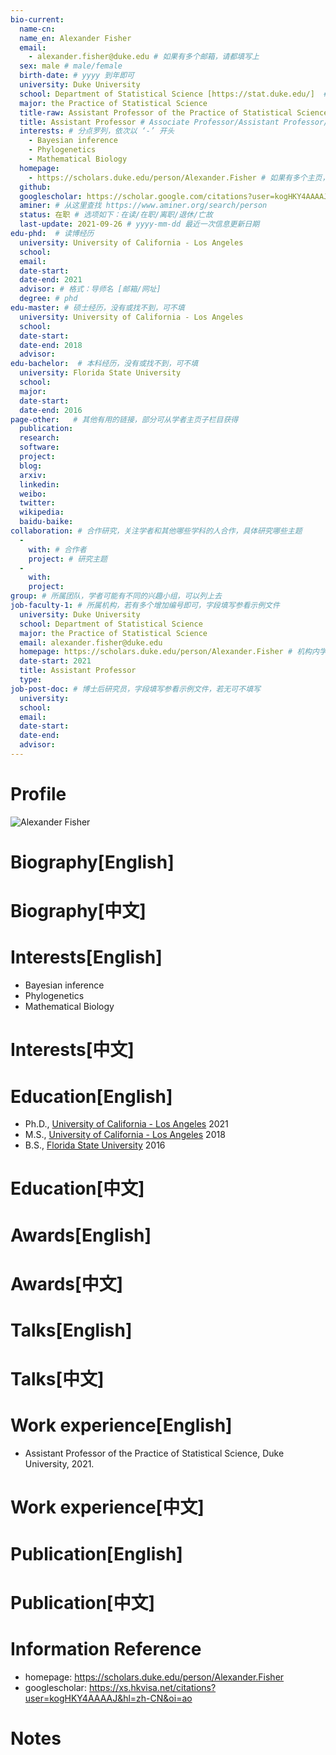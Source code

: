 ```yaml
---
bio-current:
  name-cn: 
  name_en: Alexander Fisher
  email: 
    - alexander.fisher@duke.edu # 如果有多个邮箱，请都填写上
  sex: male # male/female
  birth-date: # yyyy 到年即可
  university: Duke University 
  school: Department of Statistical Science [https://stat.duke.edu/]  # 格式：学院名称[学院官网链接]
  major: the Practice of Statistical Science
  title-raw: Assistant Professor of the Practice of Statistical Science # 主页原始字符串
  title: Assistant Professor # Associate Professor/Assistant Professor/Professor
  interests: # 分点罗列，依次以 ‘-’ 开头
    - Bayesian inference
    - Phylogenetics
    - Mathematical Biology
  homepage: 
    - https://scholars.duke.edu/person/Alexander.Fisher # 如果有多个主页，请都填写上
  github: 
  googlescholar: https://scholar.google.com/citations?user=kogHKY4AAAAJ&hl=zh-CN&oi=ao
  aminer: # 从这里查找 https://www.aminer.org/search/person
  status: 在职 # 选项如下：在读/在职/离职/退休/亡故
  last-update: 2021-09-26 # yyyy-mm-dd 最近一次信息更新日期
edu-phd:  # 读博经历
  university: University of California - Los Angeles
  school: 
  email: 
  date-start: 
  date-end: 2021
  advisor: # 格式：导师名 [邮箱/网址]
  degree: # phd
edu-master: # 硕士经历，没有或找不到，可不填
  university: University of California - Los Angeles
  school: 
  date-start: 
  date-end: 2018
  advisor:
edu-bachelor:  # 本科经历，没有或找不到，可不填
  university: Florida State University
  school: 
  major: 
  date-start: 
  date-end: 2016
page-other:   # 其他有用的链接，部分可从学者主页子栏目获得
  publication: 
  research: 
  software: 
  project: 
  blog: 
  arxiv: 
  linkedin: 
  weibo:
  twitter:
  wikipedia:
  baidu-baike:
collaboration: # 合作研究，关注学者和其他哪些学科的人合作，具体研究哪些主题
  - 
    with: # 合作者
    project: # 研究主题
  - 
    with: 
    project: 
group: # 所属团队，学者可能有不同的兴趣小组，可以列上去
job-faculty-1: # 所属机构，若有多个增加编号即可，字段填写参看示例文件
  university: Duke University
  school: Department of Statistical Science
  major: the Practice of Statistical Science
  email: alexander.fisher@duke.edu
  homepage: https://scholars.duke.edu/person/Alexander.Fisher # 机构内学者主页
  date-start: 2021
  title: Assistant Professor
  type: 
job-post-doc: # 博士后研究员，字段填写参看示例文件，若无可不填写
  university: 
  school: 
  email: 
  date-start: 
  date-end: 
  advisor: 
---
```


# Profile

![Alexander Fisher](https://stat.duke.edu/sites/stat.duke.edu/files/styles/people_photo_thumbnail/public/externals/2dbad980dbfc1edfcbec34574cc9c85a.jpg?itok=4SOFs-qP)

# Biography[English]

# Biography[中文]

# Interests[English]
- Bayesian inference
- Phylogenetics
- Mathematical Biology
# Interests[中文]

# Education[English]
- Ph.D., [University of California - Los Angeles](https://scholars.duke.edu/display/insuniversityofcalifornialosangeles "organization name") 2021
- M.S., [University of California - Los Angeles](https://scholars.duke.edu/display/insuniversityofcalifornialosangeles "organization name") 2018
- B.S., [Florida State University](https://scholars.duke.edu/display/insfloridastateuniversity "organization name") 2016
# Education[中文]

# Awards[English]

# Awards[中文]

# Talks[English]

# Talks[中文]

# Work experience[English]
- Assistant Professor of the Practice of Statistical Science, Duke University, 2021.
# Work experience[中文]

# Publication[English]

# Publication[中文]

# Information Reference
  - homepage: https://scholars.duke.edu/person/Alexander.Fisher
  - googlescholar: https://xs.hkvisa.net/citations?user=kogHKY4AAAAJ&hl=zh-CN&oi=ao 
# Notes